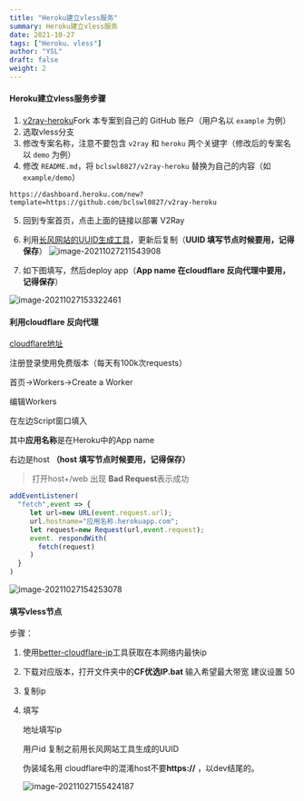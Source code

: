 ```yaml
---
title: "Heroku建立vless服务"
summary: Heroku建立vless服务
date: 2021-10-27
tags: ["Heroku、vless"]
author: "YSL"
draft: false
weight: 2
---
```

#### Heroku建立vless服务步骤

1. [v2ray-heroku](https://github.com/bclswl0827/v2ray-heroku)Fork 本专案到自己的 GitHub 账户（用户名以 `example` 为例）
2. 选取vless分支
3. 修改专案名称，注意不要包含 `v2ray` 和 `heroku` 两个关键字（修改后的专案名以 `demo` 为例）
4. 修改 `README.md`，将 `bclswl0827/v2ray-heroku` 替换为自己的内容（如 `example/demo`）

```
https://dashboard.heroku.com/new?template=https://github.com/bclswl0827/v2ray-heroku
```



5. 回到专案首页，点击上面的链接以部署 V2Ray

5. 利用[长风网站的UUID生成工具](https://v2rayse.com/v2ray-tools)，更新后复制（**UUID 填写节点时候要用，记得保存**）
![image-20211027211543908](https://gitee.com/yslinxx/image-bed/raw/master/images/image-20211027211543908.png)
6. 如下图填写，然后deploy app（**App name 在cloudflare 反向代理中要用，记得保存**）

<img src="https://gitee.com/yslinxx/image-bed/raw/master/images/image-20211027153322461.png" alt="image-20211027153322461"  />



#### 利用cloudflare 反向代理

[cloudflare地址 ](https://dash.cloudflare.com/7bc91c59cf0aabd0ad1accfb31638dd0/workers/overview)

注册登录使用免费版本（每天有100k次requests）



首页->Workers->Create a Worker

编辑Workers

在左边Script窗口填入

其中**应用名称**是在Heroku中的App name

右边是host **（host 填写节点时候要用，记得保存）**

> 打开host+/web 出现 **Bad Request**表示成功
>

```javascript
addEventListener(
  "fetch",event => {
     let url=new URL(event.request.url);
     url.hostname="应用名称.herokuapp.com";
     let request=new Request(url,event.request);
     event. respondWith(
       fetch(request)
     )
  }
)
```

![image-20211027154253078](https://gitee.com/yslinxx/image-bed/raw/master/images/image-20211027154253078.png)



#### 填写vless节点

步骤：

1. 使用[better-cloudflare-ip](https://github.com/badafans/better-cloudflare-ip)工具获取在本网络内最快ip

2. 下载对应版本，打开文件夹中的**CF优选IP.bat** 输入希望最大带宽 建议设置 50

3. 复制ip

4. 填写

   地址填写ip

   用户id 复制之前用长风网站工具生成的UUID

   伪装域名用 cloudflare中的混淆host不要**https://** ，以dev结尾的。

   ![image-20211027155424187](https://gitee.com/yslinxx/image-bed/raw/master/images/image-20211027155424187.png)
